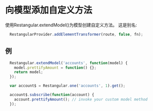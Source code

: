 # 向模型添加自定义方法

使用Restangular.extendModel()为模型创建自定义方法。 这是别名:

```js
  RestangularProvider.addElementTransformer(route, false, fn);
```

## 例

```js
  Restangular.extendModel('accounts', function(model) {
    model.prettifyAmount = function() {};
    return model;
  });

  var account$ = Restangular.one('accounts', 1).get();

  account$.subscribe(function(account) {
    account.prettifyAmount(); // invoke your custom model method
  });
```